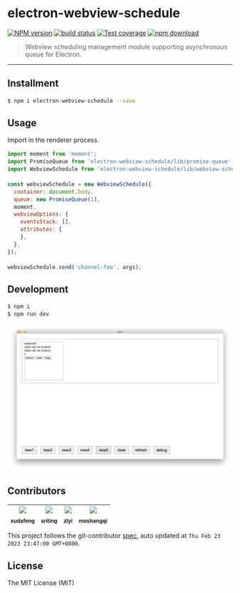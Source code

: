# electron-webview-schedule

[![NPM version][npm-image]][npm-url]
[![build status][travis-image]][travis-url]
[![Test coverage][coveralls-image]][coveralls-url]
[![npm download][download-image]][download-url]

[npm-image]: https://img.shields.io/npm/v/electron-webview-schedule.svg
[npm-url]: https://npmjs.org/package/electron-webview-schedule
[travis-image]: https://api.travis-ci.com/electron-modules/electron-webview-schedule.svg?branch=master
[travis-url]: https://travis-ci.com/github/electron-modules/electron-webview-schedule
[coveralls-image]: https://img.shields.io/coveralls/electron-modules/electron-webview-schedule.svg
[coveralls-url]: https://coveralls.io/r/electron-modules/electron-webview-schedule?branch=master
[download-image]: https://img.shields.io/npm/dm/electron-webview-schedule.svg
[download-url]: https://npmjs.org/package/electron-webview-schedule

> Webview scheduling management module supporting asynchronous queue for Electron.

---

## Installment

```bash
$ npm i electron-webview-schedule --save
```

## Usage

Import in the renderer process.

```javascript
import moment from 'moment';
import PromiseQueue from 'electron-webview-schedule/lib/promise-queue';
import WebviewSchedule from 'electron-webview-schedule/lib/webview-schedule';

const webviewSchedule = new WebviewSchedule({
  container: document.body,
  queue: new PromiseQueue(1),
  moment,
  webviewOptions: {
    eventsStack: [],
    attributes: {
    },
  },
});

webviewSchedule.send('channel-foo', args);
```

## Development

```bash
$ npm i
$ npm run dev
```

![](./demo.png)

<!-- GITCONTRIBUTOR_START -->

## Contributors

|[<img src="https://avatars.githubusercontent.com/u/1011681?v=4" width="100px;"/><br/><sub><b>xudafeng</b></sub>](https://github.com/xudafeng)<br/>|[<img src="https://avatars.githubusercontent.com/u/17586742?v=4" width="100px;"/><br/><sub><b>sriting</b></sub>](https://github.com/sriting)<br/>|[<img src="https://avatars.githubusercontent.com/u/4081746?v=4" width="100px;"/><br/><sub><b>zlyi</b></sub>](https://github.com/zlyi)<br/>|[<img src="https://avatars.githubusercontent.com/u/50158871?v=4" width="100px;"/><br/><sub><b>moshangqi</b></sub>](https://github.com/moshangqi)<br/>|
| :---: | :---: | :---: | :---: |


This project follows the git-contributor [spec](https://github.com/xudafeng/git-contributor), auto updated at `Thu Feb 23 2023 23:47:00 GMT+0800`.

<!-- GITCONTRIBUTOR_END -->

## License

The MIT License (MIT)
